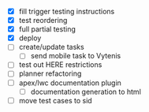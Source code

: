 - [x] fill trigger testing instructions
- [x] test reordering
- [x] full partial testing
- [x] deploy
- [ ] create/update  tasks 
	- [ ] send mobile task to Vytenis
- [ ] test out HERE restrictions
- [ ] planner refactoring
- [ ] apex/lwc documentation plugin
	- [ ] documentation generation to html
- [ ] move test cases to sid
